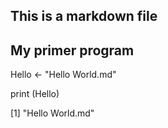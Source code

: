 
## This is a markdown file
##  My primer program

Hello <- "Hello World.md"

print (Hello)

[1] "Hello World.md"
